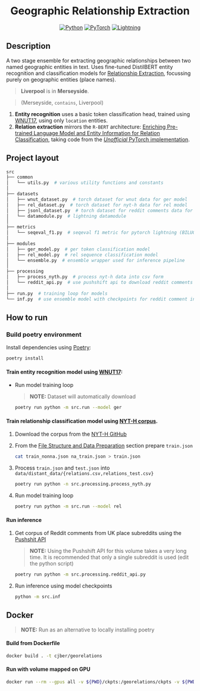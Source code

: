 <div align="center">

# Geographic Relationship Extraction

<a href="https://www.python.org"><img alt="Python" src="https://img.shields.io/badge/python%20-%2314354C.svg?&style=for-the-badge&logo=python&logoColor=white"/></a>
<a href="https://pytorch.org/"><img alt="PyTorch" src="https://img.shields.io/badge/PyTorch%20-%23EE4C2C.svg?&style=for-the-badge&logo=PyTorch&logoColor=white"/></a>
<a href="https://pytorchlightning.ai/"><img alt="Lightning" src="https://img.shields.io/badge/-Lightning-blueviolet?style=for-the-badge"></a>

</div>

## Description

A two stage ensemble for extracting geographic relationships between two
named geographic entities in text. Uses fine-tuned DistilBERT entity
recognition and classification models for [Relationship
Extraction](https://paperswithcode.com/task/relation-extraction),
focussing purely on geographic entities (place names).

> **Liverpool** is in **Merseyside**.

> (Merseyside, `contains`, Liverpool)

1.  **Entity recognition** uses a basic token classification head,
    trained using
    [WNUT17](http://noisy-text.github.io/2017/emerging-rare-entities.html),
    using only `location` entities.
2.  **Relation extraction** mirrors the `R-BERT` architecture:
    [Enriching Pre-trained Language Model and Entity Information for
    Relation Classification](https://arxiv.org/abs/1905.08284), taking
    code from the [*Unofficial* PyTorch
    implementation](https://github.com/monologg/R-BERT).

## Project layout

``` bash
src
├── common
│   └── utils.py  # various utility functions and constants
│
├── datasets
│   ├── wnut_dataset.py  # torch dataset for wnut data for ger model
│   ├── rel_dataset.py  # torch dataset for nyt-h data for rel model
│   ├── jsonl_dataset.py  # torch dataset for reddit comments data for inference
│   └── datamodule.py  # lightning datamodule
│
├── metrics
│   └── seqeval_f1.py  # seqeval f1 metric for pytorch lightning (BILUO)
│
├── modules
│   ├── ger_model.py  # ger token classification model
│   ├── rel_model.py  # rel sequence classification model
│   └── ensemble.py  # ensemble wrapper used for inference pipeline
│
├── processing
│   ├── process_nyth.py  # process nyt-h data into csv form
│   └── reddit_api.py  # use pushshift api to download reddit comments
│
├── run.py  # training loop for models
└── inf.py  # use ensemble model with checkpoints for reddit comment inference
```

## How to run

### Build poetry environment

Install dependencies using [Poetry](https://python-poetry.org/):

``` bash
poetry install
```

#### Train entity recognition model using [WNUT17](https://huggingface.co/datasets/wnut_17):

- Run model training loop

  > **NOTE:** Dataset will automatically download

    ``` bash
    poetry run python -m src.run --model ger
    ```

#### Train relationship classification model using [NYT-H corpus](https://github.com/Spico197/NYT-H).

1.  Download the corpus from the [NYT-H
    GitHub](https://github.com/Spico197/NYT-H)

2.  From the [File Structure and Data
    Preparation](https://github.com/Spico197/NYT-H#file-structure-and-data-preparation)
    section prepare `train.json`

    ``` bash
    cat train_nonna.json na_train.json > train.json
    ```

3.  Process `train.json` and `test.json` into
    `data/distant_data/{relations.csv,relations_test.csv}`

    ``` bash
    poetry run python -n src.processing.process_nyth.py
    ```

4.  Run model training loop

    ``` bash
    poetry run python -m src.run --model rel
    ```

#### Run inference

1.  Get corpus of Reddit comments from UK place subreddits using the
    [Pushshit API](https://github.com/pushshift/api)

    > **NOTE:** Using the Pushshift API for this volume takes a very
    > long time. It is recommended that only a single subreddit is used
    > (edit the python script)

    ``` bash
    poetry run python -m src.processing.reddit_api.py
    ```

2.  Run inference using model checkpoints

    ``` bash
    python -m src.inf
    ```

## Docker

> **NOTE:** Run as an alternative to locally installing poetry

#### Build from Dockerfile

``` bash
docker build . -t cjber/georelations
```

#### Run with volume mapped on GPU

``` bash
docker run --rm --gpus all -v ${PWD}/ckpts:/georelations/ckpts -v ${PWD}/csv_logs:/georelations/csv_logs cjber/georelations
```
